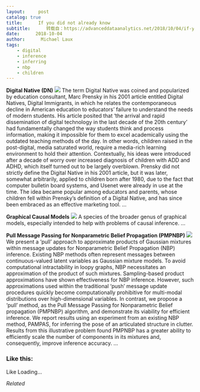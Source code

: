 ```yaml
---
layout:     post
catalog: true
title:      If you did not already know
subtitle:      转载自：https://advanceddataanalytics.net/2018/10/04/if-you-did-not-already-know-502/
date:      2018-10-04
author:      Michael Laux
tags:
    - digital
    - inference
    - inferring
    - nbp
    - children
---
```


**Digital Native (DN)** ![](https://aboutdataanalytics.files.wordpress.com/2015/01/google.png?w=529)
The term Digital Native was coined and popularized by education consultant, Marc Prensky in his 2001 article entitled Digital Natives, Digital Immigrants, in which he relates the contemporaneous decline in American education to educators’ failure to understand the needs of modern students. His article posited that ‘the arrival and rapid dissemination of digital technology in the last decade of the 20th century’ had fundamentally changed the way students think and process information, making it impossible for them to excel academically using the outdated teaching methods of the day. In other words, children raised in the post-digital, media saturated world, require a media-rich learning environment to hold their attention. Contextually, his ideas were introduced after a decade of worry over increased diagnosis of children with ADD and ADHD, which itself turned out to be largely overblown. Prensky did not strictly define the Digital Native in his 2001 article, but it was later, somewhat arbitrarily, applied to children born after 1980, due to the fact that computer bulletin board systems, and Usenet were already in use at the time. The idea became popular among educators and parents, whose children fell within Prensky’s definition of a Digital Native, and has since been embraced as an effective marketing tool. … 

**Graphical Causal Models** ![](https://aboutdataanalytics.files.wordpress.com/2015/01/google.png?w=529)
A species of the broader genus of graphical models, especially intended to help with problems of causal inference. … 

**Pull Message Passing for Nonparametric Belief Propagation (PMPNBP)** ![](https://aboutdataanalytics.files.wordpress.com/2015/01/google.png?w=529)
We present a ‘pull’ approach to approximate products of Gaussian mixtures within message updates for Nonparametric Belief Propagation (NBP) inference. Existing NBP methods often represent messages between continuous-valued latent variables as Gaussian mixture models. To avoid computational intractability in loopy graphs, NBP necessitates an approximation of the product of such mixtures. Sampling-based product approximations have shown effectiveness for NBP inference. However, such approximations used within the traditional ‘push’ message update procedures quickly become computationally prohibitive for multi-modal distributions over high-dimensional variables. In contrast, we propose a ‘pull’ method, as the Pull Message Passing for Nonparametric Belief propagation (PMPNBP) algorithm, and demonstrate its viability for efficient inference. We report results using an experiment from an existing NBP method, PAMPAS, for inferring the pose of an articulated structure in clutter. Results from this illustrative problem found PMPNBP has a greater ability to efficiently scale the number of components in its mixtures and, consequently, improve inference accuracy. … 





### Like this:

Like Loading...


*Related*


